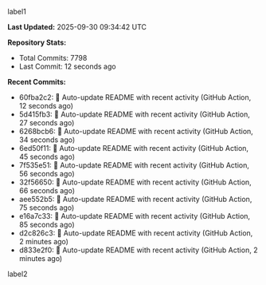 
label1 
<!-- ACTIVITY_START -->
**Last Updated:** 2025-09-30 09:34:42 UTC

**Repository Stats:**
- Total Commits: 7798
- Last Commit: 12 seconds ago

**Recent Commits:**
- 60fba2c2: 🤖 Auto-update README with recent activity (GitHub Action, 12 seconds ago)
- 5d415fb3: 🤖 Auto-update README with recent activity (GitHub Action, 27 seconds ago)
- 6268bcb6: 🤖 Auto-update README with recent activity (GitHub Action, 34 seconds ago)
- 6ed50f11: 🤖 Auto-update README with recent activity (GitHub Action, 45 seconds ago)
- 7f535e51: 🤖 Auto-update README with recent activity (GitHub Action, 56 seconds ago)
- 32f56650: 🤖 Auto-update README with recent activity (GitHub Action, 66 seconds ago)
- aee552b5: 🤖 Auto-update README with recent activity (GitHub Action, 75 seconds ago)
- e16a7c33: 🤖 Auto-update README with recent activity (GitHub Action, 85 seconds ago)
- d2c826c3: 🤖 Auto-update README with recent activity (GitHub Action, 2 minutes ago)
- d833e2f0: 🤖 Auto-update README with recent activity (GitHub Action, 2 minutes ago)
<!-- ACTIVITY_END -->

label2
